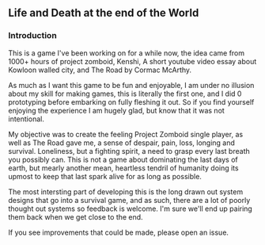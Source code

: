 ## Life and Death at the end of the World

### Introduction
This is a game I've been working on for a while now, the idea came from 1000+ hours of project zomboid, Kenshi, A short youtube video essay about Kowloon walled city, and The Road by Cormac McArthy.

As much as I want this game to be fun and enjoyable, I am under no illusion about my skill for making games, this is literally the first one, and I did 0 prototyping before embarking on fully fleshing it out. So if you find yourself enjoying the experience I am hugely glad, but know that it was not intentional.

My objective was to create the feeling Project Zomboid single player, as well as The Road gave me, a sense of despair, pain, loss, longing and survival. Loneliness, but a fighting spirit, a need to grasp every last breath you possibly can. This is not a game about dominating the last days of earth, but mearly another mean, heartless tendril of humanity doing its upmost to keep that last spark alive for as long as possible.

The most intersting part of developing this is the long drawn out system designs that go into a survival game, and as such, there are a lot of poorly thought out systems so feedback is welcome. I'm sure we'll end up pairing them back when we get close to the end.

If you see improvements that could be made, please open an issue.

